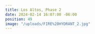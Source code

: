 ```yaml
---
title: Los Altos, Phase 2
date: 2024-02-14 16:07:00 -06:00
position: 49
image: "/uploads/FIRE%20HYDRANT_2.jpg"
---
```


